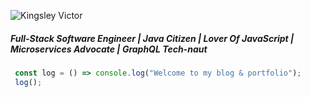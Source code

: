 ![Kingsley Victor](../../img/Kingsley_Dev.jpg)


##### Full-Stack Software Engineer | Java Citizen | Lover Of JavaScript | Microservices Advocate | GraphQL Tech-naut

```js
 const log = () => console.log("Welcome to my blog & portfolio");
 log();
```

